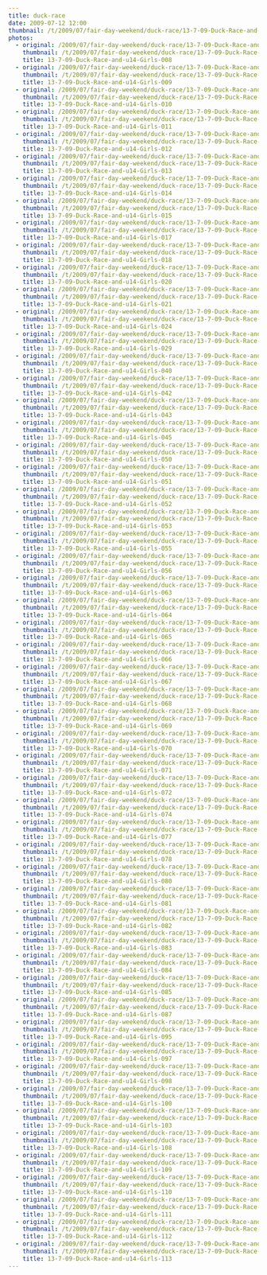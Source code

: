 ```yaml
---
title: duck-race
date: 2009-07-12 12:00
thumbnail: /t/2009/07/fair-day-weekend/duck-race/13-7-09-Duck-Race-and-u14-Girls-008.jpg
photos:
  - original: /2009/07/fair-day-weekend/duck-race/13-7-09-Duck-Race-and-u14-Girls-008.jpg
    thumbnail: /t/2009/07/fair-day-weekend/duck-race/13-7-09-Duck-Race-and-u14-Girls-008.jpg
    title: 13-7-09-Duck-Race-and-u14-Girls-008
  - original: /2009/07/fair-day-weekend/duck-race/13-7-09-Duck-Race-and-u14-Girls-009.jpg
    thumbnail: /t/2009/07/fair-day-weekend/duck-race/13-7-09-Duck-Race-and-u14-Girls-009.jpg
    title: 13-7-09-Duck-Race-and-u14-Girls-009
  - original: /2009/07/fair-day-weekend/duck-race/13-7-09-Duck-Race-and-u14-Girls-010.jpg
    thumbnail: /t/2009/07/fair-day-weekend/duck-race/13-7-09-Duck-Race-and-u14-Girls-010.jpg
    title: 13-7-09-Duck-Race-and-u14-Girls-010
  - original: /2009/07/fair-day-weekend/duck-race/13-7-09-Duck-Race-and-u14-Girls-011.jpg
    thumbnail: /t/2009/07/fair-day-weekend/duck-race/13-7-09-Duck-Race-and-u14-Girls-011.jpg
    title: 13-7-09-Duck-Race-and-u14-Girls-011
  - original: /2009/07/fair-day-weekend/duck-race/13-7-09-Duck-Race-and-u14-Girls-012.jpg
    thumbnail: /t/2009/07/fair-day-weekend/duck-race/13-7-09-Duck-Race-and-u14-Girls-012.jpg
    title: 13-7-09-Duck-Race-and-u14-Girls-012
  - original: /2009/07/fair-day-weekend/duck-race/13-7-09-Duck-Race-and-u14-Girls-013.jpg
    thumbnail: /t/2009/07/fair-day-weekend/duck-race/13-7-09-Duck-Race-and-u14-Girls-013.jpg
    title: 13-7-09-Duck-Race-and-u14-Girls-013
  - original: /2009/07/fair-day-weekend/duck-race/13-7-09-Duck-Race-and-u14-Girls-014.jpg
    thumbnail: /t/2009/07/fair-day-weekend/duck-race/13-7-09-Duck-Race-and-u14-Girls-014.jpg
    title: 13-7-09-Duck-Race-and-u14-Girls-014
  - original: /2009/07/fair-day-weekend/duck-race/13-7-09-Duck-Race-and-u14-Girls-015.jpg
    thumbnail: /t/2009/07/fair-day-weekend/duck-race/13-7-09-Duck-Race-and-u14-Girls-015.jpg
    title: 13-7-09-Duck-Race-and-u14-Girls-015
  - original: /2009/07/fair-day-weekend/duck-race/13-7-09-Duck-Race-and-u14-Girls-017.jpg
    thumbnail: /t/2009/07/fair-day-weekend/duck-race/13-7-09-Duck-Race-and-u14-Girls-017.jpg
    title: 13-7-09-Duck-Race-and-u14-Girls-017
  - original: /2009/07/fair-day-weekend/duck-race/13-7-09-Duck-Race-and-u14-Girls-018.jpg
    thumbnail: /t/2009/07/fair-day-weekend/duck-race/13-7-09-Duck-Race-and-u14-Girls-018.jpg
    title: 13-7-09-Duck-Race-and-u14-Girls-018
  - original: /2009/07/fair-day-weekend/duck-race/13-7-09-Duck-Race-and-u14-Girls-020.jpg
    thumbnail: /t/2009/07/fair-day-weekend/duck-race/13-7-09-Duck-Race-and-u14-Girls-020.jpg
    title: 13-7-09-Duck-Race-and-u14-Girls-020
  - original: /2009/07/fair-day-weekend/duck-race/13-7-09-Duck-Race-and-u14-Girls-021.jpg
    thumbnail: /t/2009/07/fair-day-weekend/duck-race/13-7-09-Duck-Race-and-u14-Girls-021.jpg
    title: 13-7-09-Duck-Race-and-u14-Girls-021
  - original: /2009/07/fair-day-weekend/duck-race/13-7-09-Duck-Race-and-u14-Girls-024.jpg
    thumbnail: /t/2009/07/fair-day-weekend/duck-race/13-7-09-Duck-Race-and-u14-Girls-024.jpg
    title: 13-7-09-Duck-Race-and-u14-Girls-024
  - original: /2009/07/fair-day-weekend/duck-race/13-7-09-Duck-Race-and-u14-Girls-029.jpg
    thumbnail: /t/2009/07/fair-day-weekend/duck-race/13-7-09-Duck-Race-and-u14-Girls-029.jpg
    title: 13-7-09-Duck-Race-and-u14-Girls-029
  - original: /2009/07/fair-day-weekend/duck-race/13-7-09-Duck-Race-and-u14-Girls-040.jpg
    thumbnail: /t/2009/07/fair-day-weekend/duck-race/13-7-09-Duck-Race-and-u14-Girls-040.jpg
    title: 13-7-09-Duck-Race-and-u14-Girls-040
  - original: /2009/07/fair-day-weekend/duck-race/13-7-09-Duck-Race-and-u14-Girls-042.jpg
    thumbnail: /t/2009/07/fair-day-weekend/duck-race/13-7-09-Duck-Race-and-u14-Girls-042.jpg
    title: 13-7-09-Duck-Race-and-u14-Girls-042
  - original: /2009/07/fair-day-weekend/duck-race/13-7-09-Duck-Race-and-u14-Girls-043.jpg
    thumbnail: /t/2009/07/fair-day-weekend/duck-race/13-7-09-Duck-Race-and-u14-Girls-043.jpg
    title: 13-7-09-Duck-Race-and-u14-Girls-043
  - original: /2009/07/fair-day-weekend/duck-race/13-7-09-Duck-Race-and-u14-Girls-045.jpg
    thumbnail: /t/2009/07/fair-day-weekend/duck-race/13-7-09-Duck-Race-and-u14-Girls-045.jpg
    title: 13-7-09-Duck-Race-and-u14-Girls-045
  - original: /2009/07/fair-day-weekend/duck-race/13-7-09-Duck-Race-and-u14-Girls-050.jpg
    thumbnail: /t/2009/07/fair-day-weekend/duck-race/13-7-09-Duck-Race-and-u14-Girls-050.jpg
    title: 13-7-09-Duck-Race-and-u14-Girls-050
  - original: /2009/07/fair-day-weekend/duck-race/13-7-09-Duck-Race-and-u14-Girls-051.jpg
    thumbnail: /t/2009/07/fair-day-weekend/duck-race/13-7-09-Duck-Race-and-u14-Girls-051.jpg
    title: 13-7-09-Duck-Race-and-u14-Girls-051
  - original: /2009/07/fair-day-weekend/duck-race/13-7-09-Duck-Race-and-u14-Girls-052.jpg
    thumbnail: /t/2009/07/fair-day-weekend/duck-race/13-7-09-Duck-Race-and-u14-Girls-052.jpg
    title: 13-7-09-Duck-Race-and-u14-Girls-052
  - original: /2009/07/fair-day-weekend/duck-race/13-7-09-Duck-Race-and-u14-Girls-053.jpg
    thumbnail: /t/2009/07/fair-day-weekend/duck-race/13-7-09-Duck-Race-and-u14-Girls-053.jpg
    title: 13-7-09-Duck-Race-and-u14-Girls-053
  - original: /2009/07/fair-day-weekend/duck-race/13-7-09-Duck-Race-and-u14-Girls-055.jpg
    thumbnail: /t/2009/07/fair-day-weekend/duck-race/13-7-09-Duck-Race-and-u14-Girls-055.jpg
    title: 13-7-09-Duck-Race-and-u14-Girls-055
  - original: /2009/07/fair-day-weekend/duck-race/13-7-09-Duck-Race-and-u14-Girls-056.jpg
    thumbnail: /t/2009/07/fair-day-weekend/duck-race/13-7-09-Duck-Race-and-u14-Girls-056.jpg
    title: 13-7-09-Duck-Race-and-u14-Girls-056
  - original: /2009/07/fair-day-weekend/duck-race/13-7-09-Duck-Race-and-u14-Girls-063.jpg
    thumbnail: /t/2009/07/fair-day-weekend/duck-race/13-7-09-Duck-Race-and-u14-Girls-063.jpg
    title: 13-7-09-Duck-Race-and-u14-Girls-063
  - original: /2009/07/fair-day-weekend/duck-race/13-7-09-Duck-Race-and-u14-Girls-064.jpg
    thumbnail: /t/2009/07/fair-day-weekend/duck-race/13-7-09-Duck-Race-and-u14-Girls-064.jpg
    title: 13-7-09-Duck-Race-and-u14-Girls-064
  - original: /2009/07/fair-day-weekend/duck-race/13-7-09-Duck-Race-and-u14-Girls-065.jpg
    thumbnail: /t/2009/07/fair-day-weekend/duck-race/13-7-09-Duck-Race-and-u14-Girls-065.jpg
    title: 13-7-09-Duck-Race-and-u14-Girls-065
  - original: /2009/07/fair-day-weekend/duck-race/13-7-09-Duck-Race-and-u14-Girls-066.jpg
    thumbnail: /t/2009/07/fair-day-weekend/duck-race/13-7-09-Duck-Race-and-u14-Girls-066.jpg
    title: 13-7-09-Duck-Race-and-u14-Girls-066
  - original: /2009/07/fair-day-weekend/duck-race/13-7-09-Duck-Race-and-u14-Girls-067.jpg
    thumbnail: /t/2009/07/fair-day-weekend/duck-race/13-7-09-Duck-Race-and-u14-Girls-067.jpg
    title: 13-7-09-Duck-Race-and-u14-Girls-067
  - original: /2009/07/fair-day-weekend/duck-race/13-7-09-Duck-Race-and-u14-Girls-068.jpg
    thumbnail: /t/2009/07/fair-day-weekend/duck-race/13-7-09-Duck-Race-and-u14-Girls-068.jpg
    title: 13-7-09-Duck-Race-and-u14-Girls-068
  - original: /2009/07/fair-day-weekend/duck-race/13-7-09-Duck-Race-and-u14-Girls-069.jpg
    thumbnail: /t/2009/07/fair-day-weekend/duck-race/13-7-09-Duck-Race-and-u14-Girls-069.jpg
    title: 13-7-09-Duck-Race-and-u14-Girls-069
  - original: /2009/07/fair-day-weekend/duck-race/13-7-09-Duck-Race-and-u14-Girls-070.jpg
    thumbnail: /t/2009/07/fair-day-weekend/duck-race/13-7-09-Duck-Race-and-u14-Girls-070.jpg
    title: 13-7-09-Duck-Race-and-u14-Girls-070
  - original: /2009/07/fair-day-weekend/duck-race/13-7-09-Duck-Race-and-u14-Girls-071.jpg
    thumbnail: /t/2009/07/fair-day-weekend/duck-race/13-7-09-Duck-Race-and-u14-Girls-071.jpg
    title: 13-7-09-Duck-Race-and-u14-Girls-071
  - original: /2009/07/fair-day-weekend/duck-race/13-7-09-Duck-Race-and-u14-Girls-072.jpg
    thumbnail: /t/2009/07/fair-day-weekend/duck-race/13-7-09-Duck-Race-and-u14-Girls-072.jpg
    title: 13-7-09-Duck-Race-and-u14-Girls-072
  - original: /2009/07/fair-day-weekend/duck-race/13-7-09-Duck-Race-and-u14-Girls-074.jpg
    thumbnail: /t/2009/07/fair-day-weekend/duck-race/13-7-09-Duck-Race-and-u14-Girls-074.jpg
    title: 13-7-09-Duck-Race-and-u14-Girls-074
  - original: /2009/07/fair-day-weekend/duck-race/13-7-09-Duck-Race-and-u14-Girls-077.jpg
    thumbnail: /t/2009/07/fair-day-weekend/duck-race/13-7-09-Duck-Race-and-u14-Girls-077.jpg
    title: 13-7-09-Duck-Race-and-u14-Girls-077
  - original: /2009/07/fair-day-weekend/duck-race/13-7-09-Duck-Race-and-u14-Girls-078.jpg
    thumbnail: /t/2009/07/fair-day-weekend/duck-race/13-7-09-Duck-Race-and-u14-Girls-078.jpg
    title: 13-7-09-Duck-Race-and-u14-Girls-078
  - original: /2009/07/fair-day-weekend/duck-race/13-7-09-Duck-Race-and-u14-Girls-080.jpg
    thumbnail: /t/2009/07/fair-day-weekend/duck-race/13-7-09-Duck-Race-and-u14-Girls-080.jpg
    title: 13-7-09-Duck-Race-and-u14-Girls-080
  - original: /2009/07/fair-day-weekend/duck-race/13-7-09-Duck-Race-and-u14-Girls-081.jpg
    thumbnail: /t/2009/07/fair-day-weekend/duck-race/13-7-09-Duck-Race-and-u14-Girls-081.jpg
    title: 13-7-09-Duck-Race-and-u14-Girls-081
  - original: /2009/07/fair-day-weekend/duck-race/13-7-09-Duck-Race-and-u14-Girls-082.jpg
    thumbnail: /t/2009/07/fair-day-weekend/duck-race/13-7-09-Duck-Race-and-u14-Girls-082.jpg
    title: 13-7-09-Duck-Race-and-u14-Girls-082
  - original: /2009/07/fair-day-weekend/duck-race/13-7-09-Duck-Race-and-u14-Girls-083.jpg
    thumbnail: /t/2009/07/fair-day-weekend/duck-race/13-7-09-Duck-Race-and-u14-Girls-083.jpg
    title: 13-7-09-Duck-Race-and-u14-Girls-083
  - original: /2009/07/fair-day-weekend/duck-race/13-7-09-Duck-Race-and-u14-Girls-084.jpg
    thumbnail: /t/2009/07/fair-day-weekend/duck-race/13-7-09-Duck-Race-and-u14-Girls-084.jpg
    title: 13-7-09-Duck-Race-and-u14-Girls-084
  - original: /2009/07/fair-day-weekend/duck-race/13-7-09-Duck-Race-and-u14-Girls-085.jpg
    thumbnail: /t/2009/07/fair-day-weekend/duck-race/13-7-09-Duck-Race-and-u14-Girls-085.jpg
    title: 13-7-09-Duck-Race-and-u14-Girls-085
  - original: /2009/07/fair-day-weekend/duck-race/13-7-09-Duck-Race-and-u14-Girls-087.jpg
    thumbnail: /t/2009/07/fair-day-weekend/duck-race/13-7-09-Duck-Race-and-u14-Girls-087.jpg
    title: 13-7-09-Duck-Race-and-u14-Girls-087
  - original: /2009/07/fair-day-weekend/duck-race/13-7-09-Duck-Race-and-u14-Girls-095.jpg
    thumbnail: /t/2009/07/fair-day-weekend/duck-race/13-7-09-Duck-Race-and-u14-Girls-095.jpg
    title: 13-7-09-Duck-Race-and-u14-Girls-095
  - original: /2009/07/fair-day-weekend/duck-race/13-7-09-Duck-Race-and-u14-Girls-097.jpg
    thumbnail: /t/2009/07/fair-day-weekend/duck-race/13-7-09-Duck-Race-and-u14-Girls-097.jpg
    title: 13-7-09-Duck-Race-and-u14-Girls-097
  - original: /2009/07/fair-day-weekend/duck-race/13-7-09-Duck-Race-and-u14-Girls-098.jpg
    thumbnail: /t/2009/07/fair-day-weekend/duck-race/13-7-09-Duck-Race-and-u14-Girls-098.jpg
    title: 13-7-09-Duck-Race-and-u14-Girls-098
  - original: /2009/07/fair-day-weekend/duck-race/13-7-09-Duck-Race-and-u14-Girls-100.jpg
    thumbnail: /t/2009/07/fair-day-weekend/duck-race/13-7-09-Duck-Race-and-u14-Girls-100.jpg
    title: 13-7-09-Duck-Race-and-u14-Girls-100
  - original: /2009/07/fair-day-weekend/duck-race/13-7-09-Duck-Race-and-u14-Girls-103.jpg
    thumbnail: /t/2009/07/fair-day-weekend/duck-race/13-7-09-Duck-Race-and-u14-Girls-103.jpg
    title: 13-7-09-Duck-Race-and-u14-Girls-103
  - original: /2009/07/fair-day-weekend/duck-race/13-7-09-Duck-Race-and-u14-Girls-108.jpg
    thumbnail: /t/2009/07/fair-day-weekend/duck-race/13-7-09-Duck-Race-and-u14-Girls-108.jpg
    title: 13-7-09-Duck-Race-and-u14-Girls-108
  - original: /2009/07/fair-day-weekend/duck-race/13-7-09-Duck-Race-and-u14-Girls-109.jpg
    thumbnail: /t/2009/07/fair-day-weekend/duck-race/13-7-09-Duck-Race-and-u14-Girls-109.jpg
    title: 13-7-09-Duck-Race-and-u14-Girls-109
  - original: /2009/07/fair-day-weekend/duck-race/13-7-09-Duck-Race-and-u14-Girls-110.jpg
    thumbnail: /t/2009/07/fair-day-weekend/duck-race/13-7-09-Duck-Race-and-u14-Girls-110.jpg
    title: 13-7-09-Duck-Race-and-u14-Girls-110
  - original: /2009/07/fair-day-weekend/duck-race/13-7-09-Duck-Race-and-u14-Girls-111.jpg
    thumbnail: /t/2009/07/fair-day-weekend/duck-race/13-7-09-Duck-Race-and-u14-Girls-111.jpg
    title: 13-7-09-Duck-Race-and-u14-Girls-111
  - original: /2009/07/fair-day-weekend/duck-race/13-7-09-Duck-Race-and-u14-Girls-112.jpg
    thumbnail: /t/2009/07/fair-day-weekend/duck-race/13-7-09-Duck-Race-and-u14-Girls-112.jpg
    title: 13-7-09-Duck-Race-and-u14-Girls-112
  - original: /2009/07/fair-day-weekend/duck-race/13-7-09-Duck-Race-and-u14-Girls-113.jpg
    thumbnail: /t/2009/07/fair-day-weekend/duck-race/13-7-09-Duck-Race-and-u14-Girls-113.jpg
    title: 13-7-09-Duck-Race-and-u14-Girls-113
---
```

